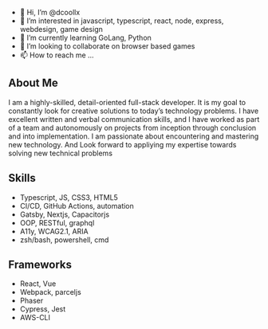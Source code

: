 - 👋 Hi, I’m @dcoollx
- 👀 I’m interested in javascript, typescript, react, node, express, webdesign, game design
- 🌱 I’m currently learning GoLang, Python
- 💞️ I’m looking to collaborate on browser based games
- 📫 How to reach me ...

<!---
dcoollx/dcoollx is a ✨ special ✨ repository because its `README.md` (this file) appears on your GitHub profile.
You can click the Preview link to take a look at your changes.
--->

## About Me

I am a highly-skilled, detail-oriented full-stack developer. It is my goal to constantly look for creative solutions to today’s technology problems. I have excellent written and verbal communication skills, and I have worked as part of a team and autonomously on projects from inception through conclusion and into implementation. I am passionate about encountering and mastering new technology. And Look forward to appliying my expertise towards solving new technical problems

## Skills

- Typescript, JS, CSS3, HTML5
- CI/CD, GitHub Actions, automation
- Gatsby, Nextjs, Capacitorjs
- OOP, RESTful, graphql
- A11y, WCAG2.1, ARIA
- zsh/bash, powershell, cmd

## Frameworks

 - React, Vue
 - Webpack, parceljs
 - Phaser
 - Cypress, Jest
 - AWS-CLI
